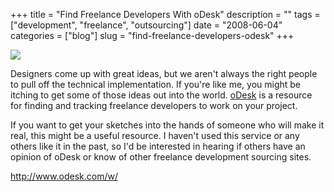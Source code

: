 +++
title = "Find Freelance Developers With oDesk"
description = ""
tags = ["development", "freelance", "outsourcing"]
date = "2008-06-04"
categories = ["blog"]
slug = "find-freelance-developers-odesk"
+++



  <div class="notebook-screenshot"><a href="http://www.odesk.com/w/"><img src="/media/bluga/wt4846e2291ee4d.jpg"/></a></div><p>Designers come up with great ideas, but we aren't always the right people to pull off the technical implementation. If you're like me, you might be itching to get some of those ideas out into the world. <a href="http://www.odesk.com/w/">oDesk</a> is a resource for finding and tracking freelance developers to work on your project. </p>
<p>If you want to get your sketches into the hands of someone who will make it real, this might be a useful resource. I haven't used this service or any others like it in the past, so I'd be interested in hearing if others have an opinion of oDesk or know of other freelance development sourcing sites.</p>
    
  <a href="http://www.odesk.com/w/">http://www.odesk.com/w/</a>

